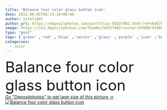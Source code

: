 ```yaml
---
title: 'Balance four color glass button icon'
date: 2021-06-01T06:13:32+00:00
author: Infolight
author_url: https://depositphotos.com/portfolio-50337402.html?ref=64678756
image: https://st2.depositphotos.com/thumbs/50337402/vector/47080/470803566/api_thumb_450.jpg?forcejpeg=true
type: "post"
tags: ['green' ,'red' ,'blue' ,'vector' ,'glass' ,'purple' ,'icon' ,'button' ,'balance' ,'justice' ,'law' ,'gradient' ,'benchmark' ,'logo' ,'judge' ,'eps' ,'premium' ,'laws' ,'business and finance' ,'justice scale' ]
categories: 
  - color
---
```

<div aling="center">
            <font size="60"> Balance four color glass button icon</font>   
</div>
<div>
    <a href='https://st2.depositphotos.com/thumbs/50337402/vector/47080/470803566/api_thumb_450.jpg?forcejpeg=true?ref=64678756' target=_blank > Go "Depositphotos" to get lage size of this picture ->
        <img href='https://st2.depositphotos.com/thumbs/50337402/vector/47080/470803566/api_thumb_450.jpg?forcejpeg=true?ref=64678756' src='https://st2.depositphotos.com/50337402/47080/v/950/depositphotos_470803566-stock-illustration-balance-four-color-glass-button.jpg?forcejpeg=true' alt='Balance four color glass button icon' >
    </a>
</div>
